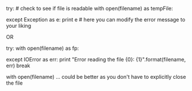 try:
    # check to see if file is readable
    with open(filename) as tempFile:

except Exception as e:
    print e
    # here you can modify the error message to your liking


OR


try:
    with open(filename) as fp:

except IOError as err:
    print "Error reading the file {0}: {1}".format(filename, err)
    break


with open(filename) ... could be better as you don't have to explicitly close the file


